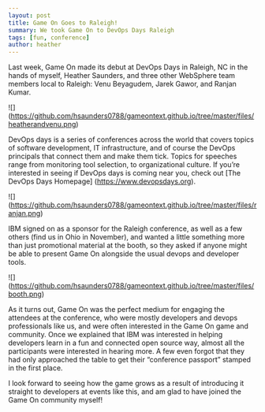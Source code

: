 ```yaml
---
layout: post
title: Game On Goes to Raleigh!
summary: We took Game On to DevOps Days Raleigh
tags: [fun, conference]
author: heather
---
```

Last week, Game On made its debut at DevOps Days in Raleigh, NC in the hands of myself, Heather Saunders, and three other WebSphere team members local to Raleigh: Venu Beyagudem, Jarek Gawor, and Ranjan Kumar.

![] (https://github.com/hsaunders0788/gameontext.github.io/tree/master/files/heatherandvenu.png)

DevOps days is a series of conferences across the world that covers topics of software development, IT infrastructure, and of course the DevOps principals that connect them and make them tick. Topics for speeches range from monitoring tool selection, to organizational culture. If you’re interested in seeing if DevOps days is coming near you, check out [The DevOps Days Homepage] (https://www.devopsdays.org).

![] (https://github.com/hsaunders0788/gameontext.github.io/tree/master/files/ranjan.png)

IBM signed on as a sponsor for the Raleigh conference, as well as a few others (find us in Ohio in November), and wanted a little something more than just promotional material at the booth, so they asked if anyone might be able to present Game On alongside the usual devops and developer tools.

![] (https://github.com/hsaunders0788/gameontext.github.io/tree/master/files/booth.png)

As it turns out, Game On was the perfect medium for engaging the attendees at the conference, who were mostly developers and devops professionals like us, and were often interested in the Game On game and community. Once we explained that IBM was interested in helping developers learn in a fun and connected open source way, almost all the participants were interested in hearing more. A few even forgot that they had only approached the table to get their “conference passport” stamped in the first place.

I look forward to seeing how the game grows as a result of introducing it straight to developers at events like this, and am glad to have joined the Game On community myself!
